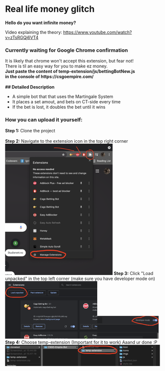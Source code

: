 <h1>Real life money glitch</h1>

<b>Hello do you want infinite money?</b><br>

Video explaining the theory: https://www.youtube.com/watch?v=zTsRGQj6VT4<br>

<h3>Currently waiting for Google Chrome confirmation</h3>
<b></b>It is likely that chrome won't accept this extension, but fear not!<br>
There is til an easy way for you to make ez money.<br>
<b>Just paste the content of temp-extension/js/bettingBotNew.js<br> 
in the console of https://csgoempire.com/</b><br><br>
<b>## Detailed Description</b><br>

- A simple bot that that uses the Martingale System
- It places a set amout, and bets on CT-side every time
- If the bet is lost, it doubles the bet until it wins

<h3>How you can upload it yourself:</h3>
<b>Step 1:</b> Clone the project<br><br>
<b>Step 2:</b> Navigate to the extension icon in the top right corner<img src = "temp-extension/imgs/step1.png" width="350px">
<b>Step 3:</b> Click "Load unpacked" in the top left corner (make sure you have developer mode on)<img src = "temp-extension/imgs/step2.png" width="300px"><img src = "temp-extension/imgs/step4.png" width="200px">
<b>Step 4:</b> Choose temp-extension (Important for it to work) Aaand ur done :P<img src = "temp-extension/imgs/step3.png" width="700px">
